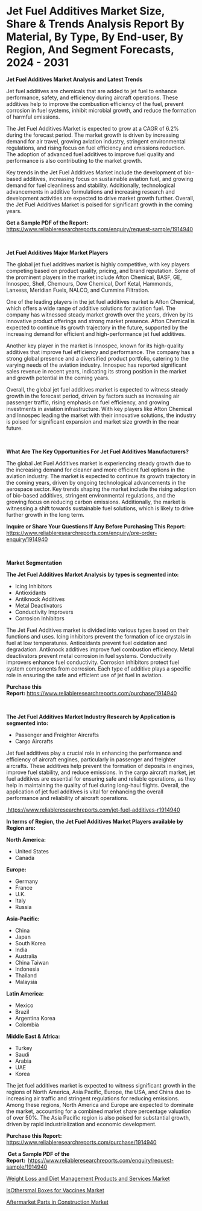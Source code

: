 <p><h1>Jet Fuel Additives Market Size, Share & Trends Analysis Report By Material, By Type, By End-user, By Region, And Segment Forecasts, 2024 - 2031</h1></p><p><strong>Jet Fuel Additives Market Analysis and Latest Trends</strong></p>
<p><p>Jet fuel additives are chemicals that are added to jet fuel to enhance performance, safety, and efficiency during aircraft operations. These additives help to improve the combustion efficiency of the fuel, prevent corrosion in fuel systems, inhibit microbial growth, and reduce the formation of harmful emissions.</p><p>The Jet Fuel Additives Market is expected to grow at a CAGR of 6.2% during the forecast period. The market growth is driven by increasing demand for air travel, growing aviation industry, stringent environmental regulations, and rising focus on fuel efficiency and emissions reduction. The adoption of advanced fuel additives to improve fuel quality and performance is also contributing to the market growth.</p><p>Key trends in the Jet Fuel Additives Market include the development of bio-based additives, increasing focus on sustainable aviation fuel, and growing demand for fuel cleanliness and stability. Additionally, technological advancements in additive formulations and increasing research and development activities are expected to drive market growth further. Overall, the Jet Fuel Additives Market is poised for significant growth in the coming years.</p></p>
<p><strong>Get a Sample PDF of the Report:&nbsp;</strong> <a href="https://www.reliableresearchreports.com/enquiry/request-sample/1914940">https://www.reliableresearchreports.com/enquiry/request-sample/1914940</a></p>
<p>&nbsp;</p>
<p><strong>Jet Fuel Additives Major Market Players</strong></p>
<p><p>The global jet fuel additives market is highly competitive, with key players competing based on product quality, pricing, and brand reputation. Some of the prominent players in the market include Afton Chemical, BASF, GE, Innospec, Shell, Chemours, Dow Chemical, Dorf Ketal, Hammonds, Lanxess, Meridian Fuels, NALCO, and Cummins Filtration.</p><p>One of the leading players in the jet fuel additives market is Afton Chemical, which offers a wide range of additive solutions for aviation fuel. The company has witnessed steady market growth over the years, driven by its innovative product offerings and strong market presence. Afton Chemical is expected to continue its growth trajectory in the future, supported by the increasing demand for efficient and high-performance jet fuel additives.</p><p>Another key player in the market is Innospec, known for its high-quality additives that improve fuel efficiency and performance. The company has a strong global presence and a diversified product portfolio, catering to the varying needs of the aviation industry. Innospec has reported significant sales revenue in recent years, indicating its strong position in the market and growth potential in the coming years.</p><p>Overall, the global jet fuel additives market is expected to witness steady growth in the forecast period, driven by factors such as increasing air passenger traffic, rising emphasis on fuel efficiency, and growing investments in aviation infrastructure. With key players like Afton Chemical and Innospec leading the market with their innovative solutions, the industry is poised for significant expansion and market size growth in the near future.</p></p>
<p>&nbsp;</p>
<p><strong>What Are The Key Opportunities For Jet Fuel Additives Manufacturers?</strong></p>
<p><p>The global Jet Fuel Additives market is experiencing steady growth due to the increasing demand for cleaner and more efficient fuel options in the aviation industry. The market is expected to continue its growth trajectory in the coming years, driven by ongoing technological advancements in the aerospace sector. Key trends shaping the market include the rising adoption of bio-based additives, stringent environmental regulations, and the growing focus on reducing carbon emissions. Additionally, the market is witnessing a shift towards sustainable fuel solutions, which is likely to drive further growth in the long term.</p></p>
<p><strong>Inquire or Share Your Questions If Any Before Purchasing This Report:</strong> <a href="https://www.reliableresearchreports.com/enquiry/pre-order-enquiry/1914940">https://www.reliableresearchreports.com/enquiry/pre-order-enquiry/1914940</a></p>
<p>&nbsp;</p>
<p><strong>Market Segmentation</strong></p>
<p><strong>The Jet Fuel Additives Market Analysis by types is segmented into:</strong></p>
<p><ul><li>Icing Inhibitors</li><li>Antioxidants</li><li>Antiknock Additives</li><li>Metal Deactivators</li><li>Conductivity Improvers</li><li>Corrosion Inhibitors</li></ul></p>
<p><p>The Jet Fuel Additives market is divided into various types based on their functions and uses. Icing inhibitors prevent the formation of ice crystals in fuel at low temperatures. Antioxidants prevent fuel oxidation and degradation. Antiknock additives improve fuel combustion efficiency. Metal deactivators prevent metal corrosion in fuel systems. Conductivity improvers enhance fuel conductivity. Corrosion inhibitors protect fuel system components from corrosion. Each type of additive plays a specific role in ensuring the safe and efficient use of jet fuel in aviation.</p></p>
<p><strong>Purchase this Report:&nbsp;</strong><a href="https://www.reliableresearchreports.com/purchase/1914940">https://www.reliableresearchreports.com/purchase/1914940</a></p>
<p>&nbsp;</p>
<p><strong>The Jet Fuel Additives Market Industry Research by Application is segmented into:</strong></p>
<p><ul><li>Passenger and Freighter Aircrafts</li><li>Cargo Aircrafts</li></ul></p>
<p><p>Jet fuel additives play a crucial role in enhancing the performance and efficiency of aircraft engines, particularly in passenger and freighter aircrafts. These additives help prevent the formation of deposits in engines, improve fuel stability, and reduce emissions. In the cargo aircraft market, jet fuel additives are essential for ensuring safe and reliable operations, as they help in maintaining the quality of fuel during long-haul flights. Overall, the application of jet fuel additives is vital for enhancing the overall performance and reliability of aircraft operations.</p></p>
<p><a href="https://www.reliableresearchreports.com/jet-fuel-additives-r1914940">&nbsp;https://www.reliableresearchreports.com/jet-fuel-additives-r1914940</a></p>
<p><strong>In terms of Region, the Jet Fuel Additives Market Players available by Region are:</strong></p>
<p>
    <p> <strong> North America: </strong>
        <ul>
            <li>United States</li>
            <li>Canada</li>
        </ul>
        </p> 
    <p> <strong> Europe: </strong>
        <ul>
            <li>Germany</li>
            <li>France</li>
            <li>U.K.</li>
            <li>Italy</li>
            <li>Russia</li>
        </ul>
        </p> 
    <p> <strong> Asia-Pacific: </strong>
        <ul>
            <li>China</li>
            <li>Japan</li>
            <li>South Korea</li>
            <li>India</li>
            <li>Australia</li>
            <li>China Taiwan</li>
            <li>Indonesia</li>
            <li>Thailand</li>
            <li>Malaysia</li>
        </ul>
        </p> 
    <p> <strong> Latin America: </strong>
        <ul>
            <li>Mexico</li>
            <li>Brazil</li>
            <li>Argentina Korea</li>
            <li>Colombia</li>
        </ul>
        </p> 
    <p> <strong> Middle East & Africa: </strong>
        <ul>
            <li>Turkey</li>
            <li>Saudi</li>
            <li>Arabia</li>
            <li>UAE</li>
            <li>Korea</li>
        </ul>
    </p>
    </p>
<p><p>The jet fuel additives market is expected to witness significant growth in the regions of North America, Asia Pacific, Europe, the USA, and China due to increasing air traffic and stringent regulations for reducing emissions. Among these regions, North America and Europe are expected to dominate the market, accounting for a combined market share percentage valuation of over 50%. The Asia Pacific region is also poised for substantial growth, driven by rapid industrialization and economic development.</p></p>
<p><strong>Purchase this Report: </strong><a href="https://www.reliableresearchreports.com/purchase/1914940">https://www.reliableresearchreports.com/purchase/1914940</a></p>
<p>&nbsp;<strong>Get a Sample PDF of the Report:&nbsp;&nbsp;</strong><a href="https://www.reliableresearchreports.com/enquiry/request-sample/1914940">https://www.reliableresearchreports.com/enquiry/request-sample/1914940</a></p>
<p><strong></strong></p>
<p><p><a href="https://github.com/pizolina/Market-Research-Report-List-5/blob/main/weight-loss-and-diet-management-products-and-services-market.md">Weight Loss and Diet Management Products and Services Market</a></p><p><a href="https://view.publitas.com/reportprime-1/isothersmal-boxes-for-vaccines-market-size-is-growing-at-cagr-of-6-7-and-this-report-covers-analysis-by-type-application-growth-and-forecast-2024-2031/">IsOthersmal Boxes for Vaccines Market</a></p><p><a href="https://github.com/tamvrosiya/Market-Research-Report-List-5/blob/main/aftermarket-parts-in-construction-market.md">Aftermarket Parts in Construction Market</a></p></p>